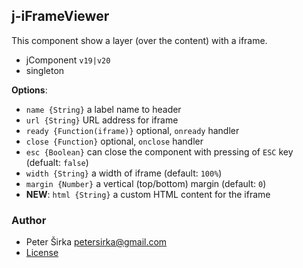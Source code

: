 ## j-iFrameViewer

This component show a layer (over the content) with a iframe.

- jComponent `v19|v20`
- singleton

__Options__:

- `name {String}` a label name to header
- `url {String}` URL address for iframe
- `ready {Function(iframe)}` optional, `onready` handler
- `close {Function}` optional, `onclose` handler
- `esc {Boolean}` can close the component with pressing of `ESC` key (defualt: `false`)
- `width {String}` a width of iframe (default: `100%`)
- `margin {Number}` a vertical (top/bottom) margin (default: `0`)
- __NEW__: `html {String}` a custom HTML content for the iframe

### Author

- Peter Širka <petersirka@gmail.com>
- [License](https://www.totaljs.com/license/)